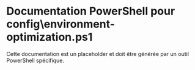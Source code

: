 # Documentation PowerShell pour config\environment-optimization.ps1

Cette documentation est un placeholder et doit être générée par un outil PowerShell spécifique.

